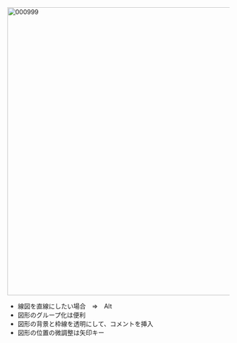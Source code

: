 
<img width="1592" height="653" alt="000999" src="https://github.com/user-attachments/assets/f9ecbe35-6b41-4edc-bc89-ddba8602f3c3" />

- 線図を直線にしたい場合　⇒　Alt
- 図形のグループ化は便利
- 図形の背景と枠線を透明にして、コメントを挿入
- 図形の位置の微調整は矢印キー
